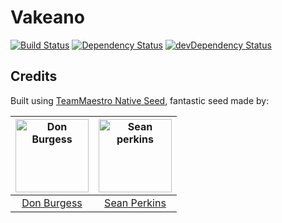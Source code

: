 # Vakeano

[![Build Status](https://travis-ci.org/fourctv/Vakeano.svg?branch=master)](https://travis-ci.org/fourctv/Vakeano)
[![Dependency Status](https://david-dm.org/fourctv/Vakeano.svg)](https://david-dm.org/fourctv/Vakeano)
[![devDependency Status](https://david-dm.org/fourctv/Vakeano/dev-status.svg)](https://david-dm.org/fourctv/Vakeano#info=devDependencies)


## Credits

Built using [TeamMaestro Native Seed](https://github.com/TeamMaestro/angular-native-seed), fantastic seed made by:

[<img alt="Don Burgess" src="https://avatars1.githubusercontent.com/u/7612751?v=3&s=117" width="117">](https://github.com/db3dev) | [<img alt="Sean perkins" src="https://avatars1.githubusercontent.com/u/13732623?v=3&s=117" width="117">](https://github.com/sean-perkins) |
:---: |:---: |
[Don Burgess](https://github.com/db3dev) |[Sean Perkins](https://github.com/sean-perkins)|
